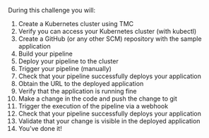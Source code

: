 During this challenge you will:

1. Create a Kubernetes cluster using TMC
2. Verify you can access your Kubernetes cluster (with kubectl)
3. Create a GitHub (or any other SCM) repository with the sample application
4. Build your pipeline
5. Deploy your pipeline to the cluster
6. Trigger your pipeline (manually)
7. Check that your pipeline successfully deploys your application
8. Obtain the URL to the deployed application
9. Verify that the application is running fine
10. Make a change in the code and push the change to git
11. Trigger the execution of the pipeline via a webhook
12. Check that your pipeline successfully deploys your application
13. Validate that your change is visible in the deployed application
14. You’ve done it!
